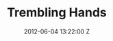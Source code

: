 ---
title: Trembling Hands
date: 2012-06-04 13:22:00 Z
categories:
- Music Videos
position: 0
client: Temper Trap
video: https://vimeo.com/43384816
image: "/uploads/temper-trap-trembling-hands.jpg"
is-featured: true
director: Tom Haines
producer: Tiernan Hanby
production-company: Colonel Blimp
layout: page
---